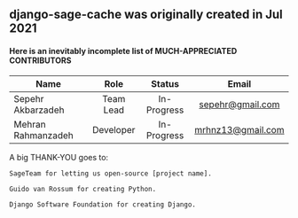 ## django-sage-cache was originally created in Jul 2021
#### Here is an inevitably incomplete list of MUCH-APPRECIATED CONTRIBUTORS 

| Name                          | Role                     | Status                     | Email                      |
| ----------------------------- |:------------------------:|:--------------------------:|:--------------------------:|
| Sepehr Akbarzadeh             | Team Lead                |  In-Progress               |  sepehr@gmail.com          |
| Mehran Rahmanzadeh            | Developer                |  In-Progress               |  mrhnz13@gmail.com         |

A big THANK-YOU goes to:

    SageTeam for letting us open-source [project name].

    Guido van Rossum for creating Python.

    Django Software Foundation for creating Django.